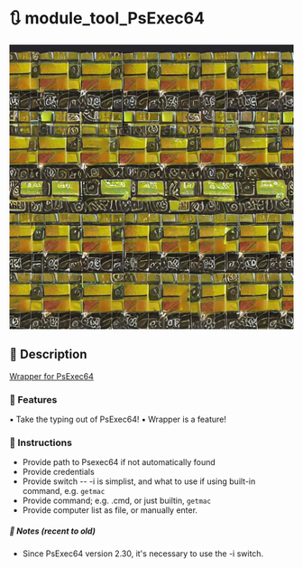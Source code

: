 # :arrows_clockwise: module_tool_PsExec64



![Logo](/images/psexec64_Wrapper.png)


## :page_with_curl: Description

[Wrapper for PsExec64](https://learn.microsoft.com/en-us/sysinternals/downloads/psexec)


### :scroll: Features

:black_small_square: Take the typing out of PsExec64!
:black_small_square: Wrapper is a feature!

### :green_book: Instructions

- Provide path to Psexec64 if not automatically found
- Provide credentials
- Provide switch
-- -i is simplist, and what to use if using built-in command, e.g. `getmac`
- Provide command; e.g. <command>.cmd, or just builtin, `getmac`
- Provide computer list as file, or manually enter.


##### :notebook: Notes (recent to old)

- Since PsExec64 version 2.30, it's necessary to use the -i switch.